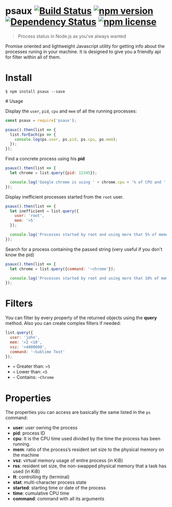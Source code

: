 # psaux [![Build Status](https://travis-ci.org/zzarcon/psaux.svg?branch=master)](https://travis-ci.org/zzarcon/psaux) [![npm version](https://badge.fury.io/js/psaux.svg)](https://badge.fury.io/js/psaux) [![Dependency Status](https://david-dm.org/zzarcon/psaux.svg)](https://david-dm.org/zzarcon/psaux) [![npm license](https://img.shields.io/npm/l/awesome-badges.svg)](https://www.npmjs.org/package/awesome-badges)
  > Process status in Node.js as you've always wanted

Promise oriented and lightweight Javascript utility for getting info about the processes runing in your machine.
It is designed to give you a friendly api for filter within all of them.

# Install

`$ npm install psaux --save`

# Usage 

Display the `user`, `pid`, `cpu` and `mem` of all the running processes:

```javascript
const psaux = require('psaux');

psaux().then(list => {  
  list.forEach(ps => {
    console.log(ps.user, ps.pid, ps.cpu, ps.mem);
  });
});
```

Find a concrete process using his **pid**

```javascript
psaux().then(list => {  
  let chrome = list.query({pid: 12345});

  console.log('Google chrome is using ' + chrome.cpu + '% of CPU and ' + chrome.mem + '% of memory');
});

```
Display inefficient processes started from the `root` user.

```javascript
psaux().then(list => {  
  let inefficient = list.query({
    user: 'root',
    mem: '>5'
  });

  console.log('Processes started by root and using more that 5% of memory');
});
```

Search for a process containing the passed string (very useful if you don't know the pid)

```javascript
psaux().then(list => {  
  let chrome = list.query({command: '~chrome'});

  console.log('Processes started by root and using more that 10% of memory');
});
```

# Filters

You can filter by every property of the returned objects using the **query** method. Also you can create complex filters if needed:

```javascript
list.query({
  user: 'john',
  mem: '>2 <10',
  vsz: '>4000000',
  command: '~Sublime Text'
});
```

* `>` Greater than: `>5`
* `<` Lower than: `<5`
* `~` Contains: `~Chrome`

# Properties

The properties you can access are basically the same listed in the `ps` command:

* **user**: user owning the process
* **pid**: process ID
* **cpu**: It is the CPU time used divided by the time the process has been running.
* **mem**: ratio of the process’s resident set size to the physical memory on the machine
* **vsz**: virtual memory usage of entire process (in KiB)
* **rss**: resident set size, the non-swapped physical memory that a task has used (in KiB)
* **tt**: controlling tty (terminal)
* **stat**: multi-character process state
* **started**: starting time or date of the process
* **time**: cumulative CPU time
* **command**: command with all its arguments